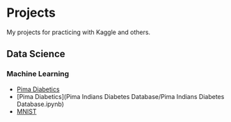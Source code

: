 # Projects
My projects for practicing with Kaggle and others.

## Data Science

### Machine Learning
- [Pima Diabetics](Pima%20Indians%20Diabetes%20Database/Pima%20Indians%20Diabetes%20Database.ipynb)
- [Pima Diabetics](Pima Indians Diabetes Database/Pima Indians Diabetes Database.ipynb)
- [MNIST](mnist-with-keras-as-a-beginner.ipynb)
